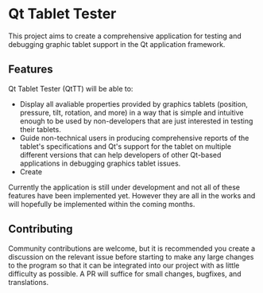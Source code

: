 # Qt Tablet Tester

This project aims to create a comprehensive application for testing and debugging graphic tablet support in the Qt application framework.

## Features

Qt Tablet Tester (QtTT) will be able to:
- Display all avaliable properties provided by graphics tablets (position, pressure, tilt, rotation, and more) in a way that is simple and intuitive enough to be used by non-developers that are just interested in testing their tablets.
- Guide non-technical users in producing comprehensive reports of the tablet's specifications and Qt's support for the tablet on multiple different versions that can help developers of other Qt-based applications in debugging graphics tablet issues.
- Create 

Currently the application is still under development and not all of these features have been implemented yet. However they are all in the works and will hopefully be implemented within the coming months.

## Contributing

Community contributions are welcome, but it is recommended you create a discussion on the relevant issue before starting to make any large changes to the program so that it can be integrated into our project with as little difficulty as possible. A PR will suffice for small changes, bugfixes, and translations.
